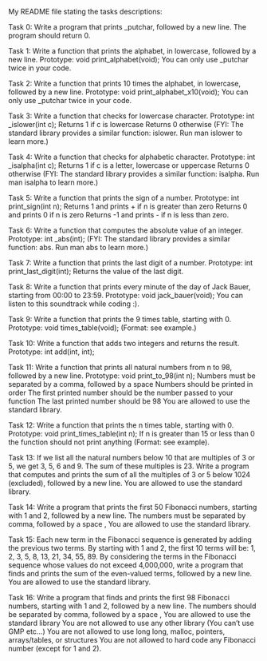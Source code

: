My README file stating the tasks descriptions:

Task 0: Write a program that prints _putchar, followed by a new line.
The program should return 0. 

Task 1: Write a function that prints the alphabet, in lowercase, followed by a new line.
Prototype: void print_alphabet(void);
You can only use _putchar twice in your code.

Task 2: Write a function that prints 10 times the alphabet, in lowercase, followed by a new line.
Prototype: void print_alphabet_x10(void);
You can only use _putchar twice in your code.

Task 3: Write a function that checks for lowercase character.
Prototype: int _islower(int c);
Returns 1 if c is lowercase
Returns 0 otherwise
(FYI: The standard library provides a similar function: islower. Run man islower to learn more.)

Task 4: Write a function that checks for alphabetic character.
Prototype: int _isalpha(int c);
Returns 1 if c is a letter, lowercase or uppercase
Returns 0 otherwise
(FYI: The standard library provides a similar function: isalpha. Run man isalpha to learn more.)

Task 5: Write a function that prints the sign of a number.
Prototype: int print_sign(int n);
Returns 1 and prints + if n is greater than zero
Returns 0 and prints 0 if n is zero
Returns -1 and prints - if n is less than zero.

Task 6: Write a function that computes the absolute value of an integer.
Prototype: int _abs(int);
(FYI: The standard library provides a similar function: abs. Run man abs to learn more.)

Task 7: Write a function that prints the last digit of a number.
Prototype: int print_last_digit(int);
Returns the value of the last digit.

Task 8: Write a function that prints every minute of the day of Jack Bauer, starting from 00:00 to 23:59.
Prototype: void jack_bauer(void);
You can listen to this soundtrack while coding :).

Task 9: Write a function that prints the 9 times table, starting with 0.
Prototype: void times_table(void);
(Format: see example.)

Task 10: Write a function that adds two integers and returns the result.
Prototype: int add(int, int);

Task 11: Write a function that prints all natural numbers from n to 98, followed by a new line.
Prototype: void print_to_98(int n);
Numbers must be separated by a comma, followed by a space
Numbers should be printed in order
The first printed number should be the number passed to your function
The last printed number should be 98
You are allowed to use the standard library.

Task 12: Write a function that prints the n times table, starting with 0.
Prototype: void print_times_table(int n);
If n is greater than 15 or less than 0 the function should not print anything
(Format: see example).

Task 13: If we list all the natural numbers below 10 that are multiples of 3 or 5, we get 3, 5, 6 and 9. The sum of these multiples is 23. Write a program that computes and prints the sum of all the multiples of 3 or 5 below 1024 (excluded), followed by a new line.
You are allowed to use the standard library.

Task 14: Write a program that prints the first 50 Fibonacci numbers, starting with 1 and 2, followed by a new line.
The numbers must be separated by comma, followed by a space , 
You are allowed to use the standard library.

Task 15: Each new term in the Fibonacci sequence is generated by adding the previous two terms. By starting with 1 and 2, the first 10 terms will be: 1, 2, 3, 5, 8, 13, 21, 34, 55, 89. By considering the terms in the Fibonacci sequence whose values do not exceed 4,000,000, write a program that finds and prints the sum of the even-valued terms, followed by a new line.
You are allowed to use the standard library.

Task 16: Write a program that finds and prints the first 98 Fibonacci numbers, starting with 1 and 2, followed by a new line.
The numbers should be separated by comma, followed by a space ,
You are allowed to use the standard library
You are not allowed to use any other library (You can’t use GMP etc…)
You are not allowed to use long long, malloc, pointers, arrays/tables, or structures
You are not allowed to hard code any Fibonacci number (except for 1 and 2).
